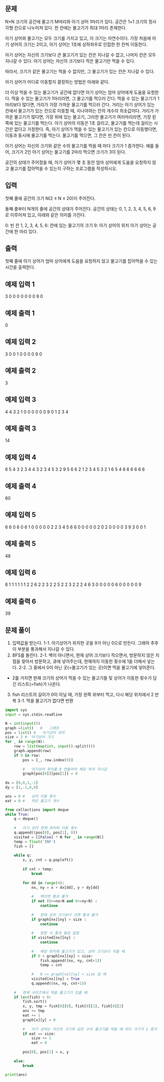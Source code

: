 ## 문제
N×N 크기의 공간에 물고기 M마리와 아기 상어 1마리가 있다. 공간은 1×1 크기의 정사각형 칸으로 나누어져 있다. 한 칸에는 물고기가 최대 1마리 존재한다.

아기 상어와 물고기는 모두 크기를 가지고 있고, 이 크기는 자연수이다. 가장 처음에 아기 상어의 크기는 2이고, 아기 상어는 1초에 상하좌우로 인접한 한 칸씩 이동한다.

아기 상어는 자신의 크기보다 큰 물고기가 있는 칸은 지나갈 수 없고, 나머지 칸은 모두 지나갈 수 있다. 아기 상어는 자신의 크기보다 작은 물고기만 먹을 수 있다. 

따라서, 크기가 같은 물고기는 먹을 수 없지만, 그 물고기가 있는 칸은 지나갈 수 있다.

아기 상어가 어디로 이동할지 결정하는 방법은 아래와 같다.

더 이상 먹을 수 있는 물고기가 공간에 없다면 아기 상어는 엄마 상어에게 도움을 요청한다.
먹을 수 있는 물고기가 1마리라면, 그 물고기를 먹으러 간다.
먹을 수 있는 물고기가 1마리보다 많다면, 거리가 가장 가까운 물고기를 먹으러 간다.
거리는 아기 상어가 있는 칸에서 물고기가 있는 칸으로 이동할 때, 지나야하는 칸의 개수의 최솟값이다.
거리가 가까운 물고기가 많다면, 가장 위에 있는 물고기, 그러한 물고기가 여러마리라면, 가장 왼쪽에 있는 물고기를 먹는다.
아기 상어의 이동은 1초 걸리고, 물고기를 먹는데 걸리는 시간은 없다고 가정한다. 즉, 아기 상어가 먹을 수 있는 물고기가 있는 칸으로 이동했다면, 이동과 동시에 물고기를 먹는다. 물고기를 먹으면, 그 칸은 빈 칸이 된다.

아기 상어는 자신의 크기와 같은 수의 물고기를 먹을 때 마다 크기가 1 증가한다. 예를 들어, 크기가 2인 아기 상어는 물고기를 2마리 먹으면 크기가 3이 된다.

공간의 상태가 주어졌을 때, 아기 상어가 몇 초 동안 엄마 상어에게 도움을 요청하지 않고 물고기를 잡아먹을 수 있는지 구하는 프로그램을 작성하시오.

## 입력
첫째 줄에 공간의 크기 N(2 ≤ N ≤ 20)이 주어진다.

둘째 줄부터 N개의 줄에 공간의 상태가 주어진다. 공간의 상태는 0, 1, 2, 3, 4, 5, 6, 9로 이루어져 있고, 아래와 같은 의미를 가진다.

0: 빈 칸
1, 2, 3, 4, 5, 6: 칸에 있는 물고기의 크기
9: 아기 상어의 위치
아기 상어는 공간에 한 마리 있다.

## 출력
첫째 줄에 아기 상어가 엄마 상어에게 도움을 요청하지 않고 물고기를 잡아먹을 수 있는 시간을 출력한다.

## 예제 입력 1 
3
0 0 0
0 0 0
0 9 0
## 예제 출력 1 
0
## 예제 입력 2 
3
0 0 1
0 0 0
0 9 0
## 예제 출력 2 
3
## 예제 입력 3 
4
4 3 2 1
0 0 0 0
0 0 9 0
1 2 3 4
## 예제 출력 3 
14
## 예제 입력 4 
6
5 4 3 2 3 4
4 3 2 3 4 5
3 2 9 5 6 6
2 1 2 3 4 5
3 2 1 6 5 4
6 6 6 6 6 6
## 예제 출력 4 
60
## 예제 입력 5 
6
6 0 6 0 6 1
0 0 0 0 0 2
2 3 4 5 6 6
0 0 0 0 0 2
0 2 0 0 0 0
3 9 3 0 0 1
## 예제 출력 5 
48
## 예제 입력 6 
6
1 1 1 1 1 1
2 2 6 2 2 3
2 2 5 2 2 3
2 2 2 4 6 3
0 0 0 0 0 6
0 0 0 0 0 9
## 예제 출력 6 
39

## 문제 풀이

1. 입력값을 받는다.
    1-1. 아기상어가 위치한 곳을 9가 아닌 0으로 만든다. 그래야 추후 이 부분을 통과해서 지나갈 수 있다.
2. BFS를 돌린다.
    2-1. 벽이 아니면서, 현재 상어 크기보다 작으면서, 방문하지 않은 지점을 찾아서 방문하고, 큐에 넣어주는데, 현재까지 이동한 횟수에 1을 더해서 넣는다.
    2-2. 그 중에서 0이 아닌 곳(=물고기가 있는 곳)이면 먹을 물고기에 넣어준다.
* 2를 거치면 현재 크기의 상어가 먹을 수 있는 물고기들 및 상어가 이동한 횟수가 담긴 리스트(=fish)가 나온다.
3. fish 리스트의 길이가 0이 아닐 때, 가장 왼쪽 위부터 먹고, 다시 해당 위치에서 2 반복
    3-1. 먹을 물고기가 없다면 반환


```python
import sys
input = sys.stdin.readline

N = int(input())
graph =list()   #   그래프
pos = list() #   아기상어 위치
size = 2 #  아기상어 크기
for _ in range(N):
    row = list(map(int, input().split()))
    graph.append(row)
    if 9 in row:
        pos = [_, row.index(9)]
        
        #   아기상어 위치를 0 만들어야 해당 위치 지나감
        graph[pos[0]][pos[1]] = 0   
        
dx = [0,0,1,-1]
dy = [1,-1,0,0]

ans = 0 #   상어 이동 횟수
eat = 0 #   먹은 물고기 개수

from collections import deque 
while True:
    q = deque()
    
    #   아기 상어 현재 위치와 이동 횟수
    q.append((pos[0], pos[1], 0))   
    visited = [[False] * N for _ in range(N)]
    temp = float('INF')
    fish = []
    
    while q:
        x, y, cnt = q.popleft()
        
        if cnt > temp:
            break
        
        for dd in range(4):
            nx, ny = x + dx[dd], y + dy[dd]
            
            #   벽이면 통과 불가
            if not (0<=nx<N and 0<=ny<N) :
                continue
            
            #   현재 상어 크기보다 크면 통과 불가
            if graph[nx][ny] > size :
                continue
            
            #   방문 시 통과 필요 없음
            if visited[nx][ny] :
                continue
            
            #   해당 위치에 물고기가 있고, 상어 크기보다 작을 때
            if 0 < graph[nx][ny] < size:
                fish.append((nx, ny, cnt+1))
                temp = cnt
                
            #   0 <= graph[nx][ny] < size 일 때
            visited[nx][ny] = True
            q.append((nx, ny, cnt+1))
    
    #   현재 사이즈에서 먹을 물고기가 있을 때        
    if len(fish) > 0:
        fish.sort()
        x, y, tmp = fish[0][0], fish[0][1], fish[0][2]
        ans += tmp
        eat += 1
        graph[x][y] = 0
        
        #   아기 상어는 자신의 크기와 같은 수의 물고기를 먹을 때 마다 크기가 1 증가
        if eat == size:
            size += 1
            eat = 0
            
        pos[0], pos[1] = x, y
        
    else:
        break
        
print(ans)
```